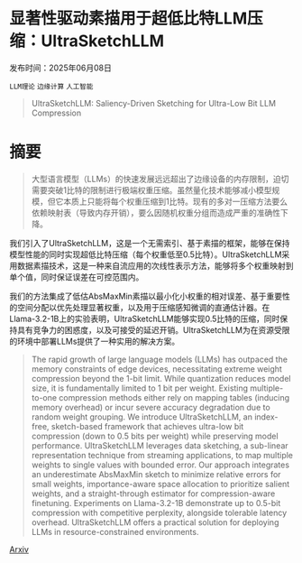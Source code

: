 # 显著性驱动素描用于超低比特LLM压缩：UltraSketchLLM

发布时间：2025年06月08日

`LLM理论` `边缘计算` `人工智能`

> UltraSketchLLM: Saliency-Driven Sketching for Ultra-Low Bit LLM Compression

# 摘要

> 大型语言模型（LLMs）的快速发展远远超出了边缘设备的内存限制，迫切需要突破1比特的限制进行极端权重压缩。虽然量化技术能够减小模型规模，但它本质上只能将每个权重压缩到1比特。现有的多对一压缩方法要么依赖映射表（导致内存开销），要么因随机权重分组而造成严重的准确性下降。

我们引入了UltraSketchLLM，这是一个无需索引、基于素描的框架，能够在保持模型性能的同时实现超低比特压缩（每个权重低至0.5比特）。UltraSketchLLM采用数据素描技术，这是一种来自流应用的次线性表示方法，能够将多个权重映射到单个值，同时保证误差在可控范围内。

我们的方法集成了低估AbsMaxMin素描以最小化小权重的相对误差、基于重要性的空间分配以优先处理显著权重，以及用于压缩感知微调的直通估计器。在Llama-3.2-1B上的实验表明，UltraSketchLLM能够实现0.5比特的压缩，同时保持具有竞争力的困惑度，以及可接受的延迟开销。UltraSketchLLM为在资源受限的环境中部署LLMs提供了一种实用的解决方案。


> The rapid growth of large language models (LLMs) has outpaced the memory constraints of edge devices, necessitating extreme weight compression beyond the 1-bit limit. While quantization reduces model size, it is fundamentally limited to 1 bit per weight. Existing multiple-to-one compression methods either rely on mapping tables (inducing memory overhead) or incur severe accuracy degradation due to random weight grouping. We introduce UltraSketchLLM, an index-free, sketch-based framework that achieves ultra-low bit compression (down to 0.5 bits per weight) while preserving model performance. UltraSketchLLM leverages data sketching, a sub-linear representation technique from streaming applications, to map multiple weights to single values with bounded error. Our approach integrates an underestimate AbsMaxMin sketch to minimize relative errors for small weights, importance-aware space allocation to prioritize salient weights, and a straight-through estimator for compression-aware finetuning. Experiments on Llama-3.2-1B demonstrate up to 0.5-bit compression with competitive perplexity, alongside tolerable latency overhead. UltraSketchLLM offers a practical solution for deploying LLMs in resource-constrained environments.

[Arxiv](https://arxiv.org/abs/2506.17255)